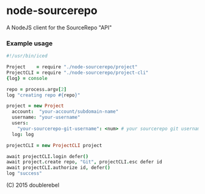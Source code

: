 # node-sourcerepo

A NodeJS client for the SourceRepo "API"

### Example usage

```coffee
#!/usr/bin/iced

Project    = require "./node-sourcerepo/project"
ProjectCLI = require "./node-sourcerepo/project-cli"
{log} = console

repo = process.argv[2]
log "creating repo #{repo}"

project = new Project
  account:  "your-account/subdomain-name"
  username: "your-username"
  users:
    "your-sourcerepo-git-username": <num> # your sourcerepo git username id
  log: log

projectCLI = new ProjectCLI project

await projectCLI.login defer()
await project.create repo, "Git", projectCLI.esc defer id
await projectCLI.authorize id, defer()
log "success"
```

(C) 2015 doublerebel